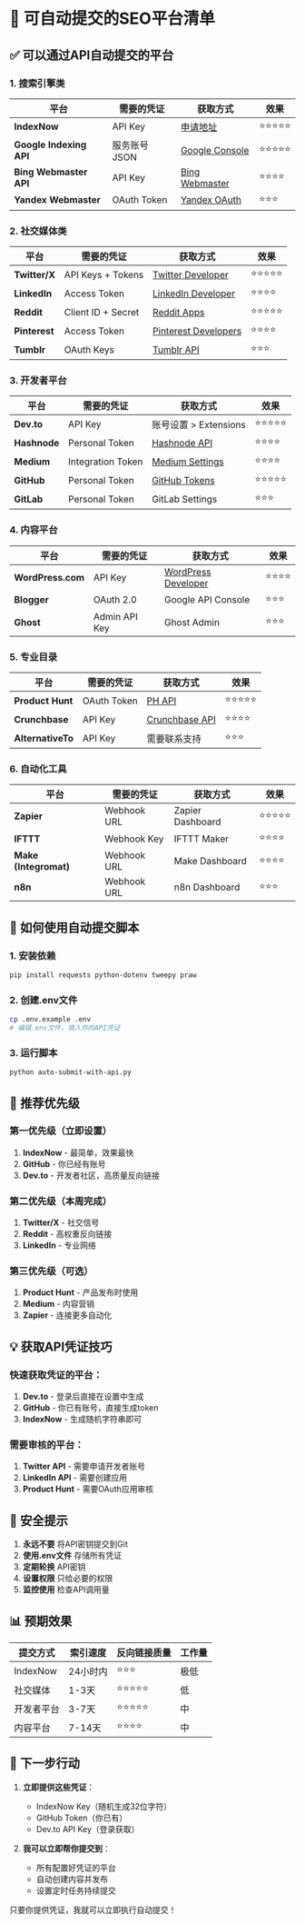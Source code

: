 # 🚀 可自动提交的SEO平台清单

## ✅ 可以通过API自动提交的平台

### 1. 搜索引擎类
| 平台 | 需要的凭证 | 获取方式 | 效果 |
|------|----------|----------|------|
| **IndexNow** | API Key | [申请地址](https://www.indexnow.org/documentation) | ⭐⭐⭐⭐⭐ |
| **Google Indexing API** | 服务账号JSON | [Google Console](https://console.cloud.google.com) | ⭐⭐⭐⭐⭐ |
| **Bing Webmaster API** | API Key | [Bing Webmaster](https://www.bing.com/webmasters) | ⭐⭐⭐⭐ |
| **Yandex Webmaster** | OAuth Token | [Yandex OAuth](https://oauth.yandex.com) | ⭐⭐⭐ |

### 2. 社交媒体类
| 平台 | 需要的凭证 | 获取方式 | 效果 |
|------|----------|----------|------|
| **Twitter/X** | API Keys + Tokens | [Twitter Developer](https://developer.twitter.com) | ⭐⭐⭐⭐⭐ |
| **LinkedIn** | Access Token | [LinkedIn Developer](https://www.linkedin.com/developers) | ⭐⭐⭐⭐ |
| **Reddit** | Client ID + Secret | [Reddit Apps](https://www.reddit.com/prefs/apps) | ⭐⭐⭐⭐⭐ |
| **Pinterest** | Access Token | [Pinterest Developers](https://developers.pinterest.com) | ⭐⭐⭐⭐ |
| **Tumblr** | OAuth Keys | [Tumblr API](https://www.tumblr.com/oauth/apps) | ⭐⭐⭐ |

### 3. 开发者平台
| 平台 | 需要的凭证 | 获取方式 | 效果 |
|------|----------|----------|------|
| **Dev.to** | API Key | 账号设置 > Extensions | ⭐⭐⭐⭐⭐ |
| **Hashnode** | Personal Token | [Hashnode API](https://hashnode.com/settings/developer) | ⭐⭐⭐⭐ |
| **Medium** | Integration Token | [Medium Settings](https://medium.com/me/settings) | ⭐⭐⭐⭐ |
| **GitHub** | Personal Token | [GitHub Tokens](https://github.com/settings/tokens) | ⭐⭐⭐⭐⭐ |
| **GitLab** | Personal Token | GitLab Settings | ⭐⭐⭐ |

### 4. 内容平台
| 平台 | 需要的凭证 | 获取方式 | 效果 |
|------|----------|----------|------|
| **WordPress.com** | API Key | [WordPress Developer](https://developer.wordpress.com) | ⭐⭐⭐⭐ |
| **Blogger** | OAuth 2.0 | Google API Console | ⭐⭐⭐ |
| **Ghost** | Admin API Key | Ghost Admin | ⭐⭐⭐ |

### 5. 专业目录
| 平台 | 需要的凭证 | 获取方式 | 效果 |
|------|----------|----------|------|
| **Product Hunt** | OAuth Token | [PH API](https://api.producthunt.com/v2/docs) | ⭐⭐⭐⭐⭐ |
| **Crunchbase** | API Key | [Crunchbase API](https://www.crunchbase.com/api) | ⭐⭐⭐⭐ |
| **AlternativeTo** | API Key | 需要联系支持 | ⭐⭐⭐ |

### 6. 自动化工具
| 平台 | 需要的凭证 | 获取方式 | 效果 |
|------|----------|----------|------|
| **Zapier** | Webhook URL | Zapier Dashboard | ⭐⭐⭐⭐⭐ |
| **IFTTT** | Webhook Key | IFTTT Maker | ⭐⭐⭐⭐ |
| **Make (Integromat)** | Webhook URL | Make Dashboard | ⭐⭐⭐⭐ |
| **n8n** | Webhook URL | n8n Dashboard | ⭐⭐⭐ |

## 📝 如何使用自动提交脚本

### 1. 安装依赖
```bash
pip install requests python-dotenv tweepy praw
```

### 2. 创建.env文件
```bash
cp .env.example .env
# 编辑.env文件，填入你的API凭证
```

### 3. 运行脚本
```bash
python auto-submit-with-api.py
```

## 🎯 推荐优先级

### 第一优先级（立即设置）
1. **IndexNow** - 最简单，效果最快
2. **GitHub** - 你已经有账号
3. **Dev.to** - 开发者社区，高质量反向链接

### 第二优先级（本周完成）
1. **Twitter/X** - 社交信号
2. **Reddit** - 高权重反向链接
3. **LinkedIn** - 专业网络

### 第三优先级（可选）
1. **Product Hunt** - 产品发布时使用
2. **Medium** - 内容营销
3. **Zapier** - 连接更多自动化

## 💡 获取API凭证技巧

### 快速获取凭证的平台：
1. **Dev.to** - 登录后直接在设置中生成
2. **GitHub** - 你已有账号，直接生成token
3. **IndexNow** - 生成随机字符串即可

### 需要审核的平台：
1. **Twitter API** - 需要申请开发者账号
2. **LinkedIn API** - 需要创建应用
3. **Product Hunt** - 需要OAuth应用审核

## 🔐 安全提示

1. **永远不要** 将API密钥提交到Git
2. **使用.env文件** 存储所有凭证
3. **定期轮换** API密钥
4. **设置权限** 只给必要的权限
5. **监控使用** 检查API调用量

## 📊 预期效果

| 提交方式 | 索引速度 | 反向链接质量 | 工作量 |
|---------|---------|-------------|--------|
| IndexNow | 24小时内 | ⭐⭐⭐ | 极低 |
| 社交媒体 | 1-3天 | ⭐⭐⭐⭐⭐ | 低 |
| 开发者平台 | 3-7天 | ⭐⭐⭐⭐⭐ | 中 |
| 内容平台 | 7-14天 | ⭐⭐⭐⭐ | 中 |

## 🚀 下一步行动

1. **立即提供这些凭证**：
   - IndexNow Key（随机生成32位字符）
   - GitHub Token（你已有）
   - Dev.to API Key（登录获取）

2. **我可以立即帮你提交到**：
   - 所有配置好凭证的平台
   - 自动创建内容并发布
   - 设置定时任务持续提交

只要你提供凭证，我就可以立即执行自动提交！